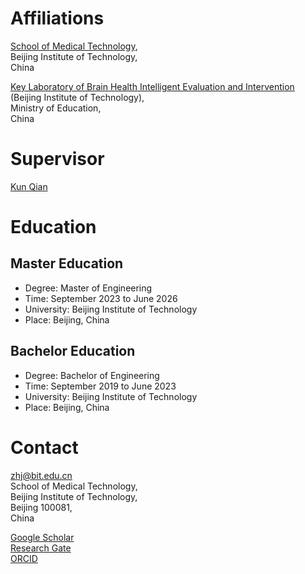# Affiliations
[School of Medical Technology](https://smt.bit.edu.cn),  
Beijing Institute of Technology,  
China

[Key Laboratory of Brain Health Intelligent Evaluation and Intervention](https://bhe-lab.org)  
(Beijing Institute of Technology),  
Ministry of Education,  
China

# Supervisor
[Kun Qian](https://eecsqian.com)

# Education
## Master Education
* Degree: Master of Engineering
* Time: September 2023 to June 2026
* University: Beijing Institute of Technology
* Place: Beijing, China

## Bachelor Education
* Degree: Bachelor of Engineering
* Time: September 2019 to June 2023
* University: Beijing Institute of Technology
* Place: Beijing, China

# Contact
zhj@bit.edu.cn  
School of Medical Technology,  
Beijing Institute of Technology,  
Beijing 100081,  
China  

[Google Scholar](https://scholar.google.com/citations?user=Q6bJyiwAAAAJ)  
[Research Gate](https://www.researchgate.net/profile/Haojie-Zhang-7)  
[ORCID](https://orcid.org/my-orcid?orcid=0000-0002-2209-1527)  